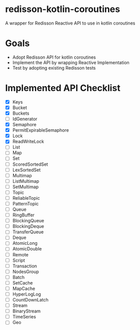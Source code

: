 # redisson-kotlin-coroutines
A wrapper for Redisson Reactive API to use in kotlin coroutines

# Goals
- Adopt Redisson API for kotlin coroutines
- Implement the API by wrapping Reactive Implementation
- Test by adopting existing Redisson tests

# Implemented API Checklist

- [x] Keys
- [x] Bucket
- [x] Buckets
- [ ] IdGenerator
- [x] Semaphore
- [x] PermitExpirableSemaphore
- [x] Lock
- [x] ReadWriteLock
- [ ] List
- [ ] Map
- [ ] Set
- [ ] ScoredSortedSet
- [ ] LexSortedSet
- [ ] Multimap
- [ ] ListMultimap
- [ ] SetMultimap
- [ ] Topic
- [ ] ReliableTopic
- [ ] PatternTopic
- [ ] Queue
- [ ] RingBuffer
- [ ] BlockingQueue
- [ ] BlockingDeque
- [ ] TransferQueue
- [ ] Deque
- [ ] AtomicLong
- [ ] AtomicDouble
- [ ] Remote
- [ ] Script
- [ ] Transaction
- [ ] NodesGroup
- [ ] Batch
- [ ] SetCache
- [ ] MapCache
- [ ] HyperLogLog 
- [ ] CountDownLatch
- [ ] Stream
- [ ] BinaryStream
- [ ] TimeSeries
- [ ] Geo